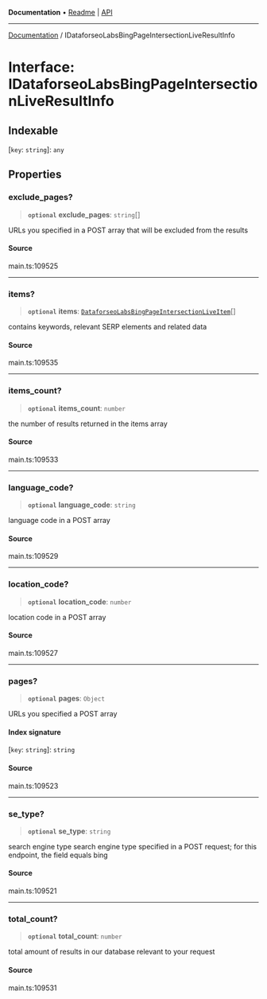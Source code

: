 **Documentation** • [Readme](../README.md) \| [API](../globals.md)

***

[Documentation](../README.md) / IDataforseoLabsBingPageIntersectionLiveResultInfo

# Interface: IDataforseoLabsBingPageIntersectionLiveResultInfo

## Indexable

 \[`key`: `string`\]: `any`

## Properties

### exclude\_pages?

> **`optional`** **exclude\_pages**: `string`[]

URLs you specified in a POST array that will be excluded from the results

#### Source

main.ts:109525

***

### items?

> **`optional`** **items**: [`DataforseoLabsBingPageIntersectionLiveItem`](../classes/DataforseoLabsBingPageIntersectionLiveItem.md)[]

contains keywords, relevant SERP elements and related data

#### Source

main.ts:109535

***

### items\_count?

> **`optional`** **items\_count**: `number`

the number of results returned in the items array

#### Source

main.ts:109533

***

### language\_code?

> **`optional`** **language\_code**: `string`

language code in a POST array

#### Source

main.ts:109529

***

### location\_code?

> **`optional`** **location\_code**: `number`

location code in a POST array

#### Source

main.ts:109527

***

### pages?

> **`optional`** **pages**: `Object`

URLs you specified a POST array

#### Index signature

 \[`key`: `string`\]: `string`

#### Source

main.ts:109523

***

### se\_type?

> **`optional`** **se\_type**: `string`

search engine type
search engine type specified in a POST request;
for this endpoint, the field equals bing

#### Source

main.ts:109521

***

### total\_count?

> **`optional`** **total\_count**: `number`

total amount of results in our database relevant to your request

#### Source

main.ts:109531
